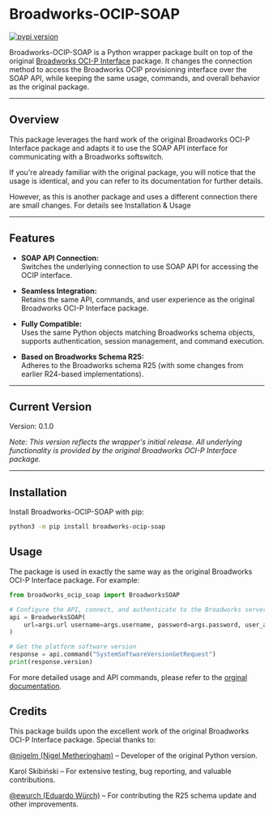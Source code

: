# Broadworks-OCIP-SOAP

[![pypi version](https://img.shields.io/pypi/v/broadworks_ocip_soap.svg)](https://pypi.python.org/pypi/broadworks_ocip-soap)

Broadworks-OCIP-SOAP is a Python wrapper package built on top of the original [Broadworks OCI-P Interface](https://github.com/nigelm/broadworks_ocip/) package. It changes the connection method to access the Broadworks OCIP provisioning interface over the SOAP API, while keeping the same usage, commands, and overall behavior as the original package.

---

## Overview

This package leverages the hard work of the original Broadworks OCI-P Interface package and adapts it to use the SOAP API interface for communicating with a Broadworks softswitch. 

If you're already familiar with the original package, you will notice that the usage is identical, and you can refer to its documentation for further details.

However, as this is another package and uses a different connection there are small changes. For details see Installation & Usage 

---

## Features

- **SOAP API Connection:**  
  Switches the underlying connection to use SOAP API for accessing the OCIP interface.

- **Seamless Integration:**  
  Retains the same API, commands, and user experience as the original Broadworks OCI-P Interface package.

- **Fully Compatible:**  
  Uses the same Python objects matching Broadworks schema objects, supports authentication, session management, and command execution.

- **Based on Broadworks Schema R25:**  
  Adheres to the Broadworks schema R25 (with some changes from earlier R24-based implementations).

---

## Current Version

Version: 0.1.0

*Note: This version reflects the wrapper's initial release. All underlying functionality is provided by the original Broadworks OCI-P Interface package.*

---

## Installation

Install Broadworks-OCIP-SOAP with pip:

```bash
python3 -m pip install broadworks-ocip-soap
```

## Usage

The package is used in exactly the same way as the original Broadworks OCI-P Interface package. For example:

```python
from broadworks_ocip_soap import BroadworksSOAP

# Configure the API, connect, and authenticate to the Broadworks server
api = BroadworksSOAP(
    url=args.url username=args.username, password=args.password, user_agent=args.user_agent
)

# Get the platform software version
response = api.command("SystemSoftwareVersionGetRequest")
print(response.version)
```

For more detailed usage and API commands, please refer to the [orginal documentation](https://nigelm.github.io/broadworks_ocip/).

## Credits

This package builds upon the excellent work of the original Broadworks OCI-P Interface package. Special thanks to:

[@nigelm (Nigel Metheringham)](https://github.com/nigelm/) – Developer of the original Python version.

Karol Skibiński – For extensive testing, bug reporting, and valuable contributions.

[@ewurch (Eduardo Würch)](https://github.com/ewurch) – For contributing the R25 schema update and other improvements.

